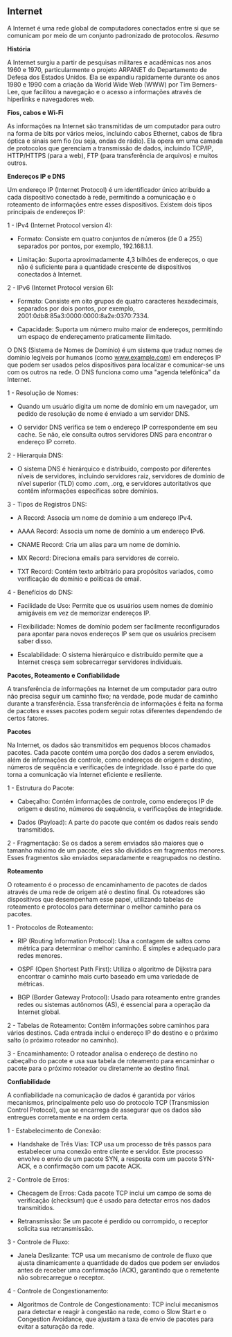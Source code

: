 ## Internet

A Internet é uma rede global de computadores conectados entre si que se comunicam por meio de um conjunto padronizado de protocolos. *Resumo*

**História**

A Internet surgiu a partir de pesquisas militares e acadêmicas nos anos 1960 e 1970, particularmente o projeto ARPANET do Departamento de Defesa dos Estados Unidos. Ela se expandiu rapidamente durante os anos 1980 e 1990 com a criação da World Wide Web (WWW) por Tim Berners-Lee, que facilitou a navegação e o acesso a informações através de hiperlinks e navegadores web.

**Fios, cabos e Wi-Fi**

As informações na Internet são transmitidas de um computador para outro na forma de bits por vários meios, incluindo cabos Ethernet, cabos de fibra óptica e sinais sem fio (ou seja, ondas de rádio). Ela opera em uma camada de protocolos que gerenciam a transmissão de dados, incluindo TCP/IP, HTTP/HTTPS (para a web), FTP (para transferência de arquivos) e muitos outros.

**Endereços IP e DNS**

Um endereço IP (Internet Protocol) é um identificador único atribuído a cada dispositivo conectado à rede, permitindo a comunicação e o roteamento de informações entre esses dispositivos. Existem dois tipos principais de endereços IP:

1 - IPv4 (Internet Protocol version 4):

* Formato: Consiste em quatro conjuntos de números (de 0 a 255) separados por pontos, por exemplo, 192.168.1.1.

* Limitação: Suporta aproximadamente 4,3 bilhões de endereços, o que não é suficiente para a quantidade crescente de dispositivos conectados à Internet.

2 - IPv6 (Internet Protocol version 6):

* Formato: Consiste em oito grupos de quatro caracteres hexadecimais, separados por dois pontos, por exemplo, 2001:0db8:85a3:0000:0000:8a2e:0370:7334.

* Capacidade: Suporta um número muito maior de endereços, permitindo um espaço de endereçamento praticamente ilimitado.

O DNS (Sistema de Nomes de Domínio) é um sistema que traduz nomes de domínio legíveis por humanos (como www.example.com) em endereços IP que podem ser usados pelos dispositivos para localizar e comunicar-se uns com os outros na rede. O DNS funciona como uma "agenda telefônica" da Internet.

1 - Resolução de Nomes:

* Quando um usuário digita um nome de domínio em um navegador, um pedido de resolução de nome é enviado a um servidor DNS.

* O servidor DNS verifica se tem o endereço IP correspondente em seu cache. Se não, ele consulta outros servidores DNS para encontrar o endereço IP correto.

2 - Hierarquia DNS:

* O sistema DNS é hierárquico e distribuído, composto por diferentes níveis de servidores, incluindo servidores raiz, servidores de domínio de nível superior (TLD) como .com, .org, e servidores autoritativos que contêm informações específicas sobre domínios.

3 - Tipos de Registros DNS:

* A Record: Associa um nome de domínio a um endereço IPv4.

* AAAA Record: Associa um nome de domínio a um endereço IPv6.

* CNAME Record: Cria um alias para um nome de domínio.

* MX Record: Direciona emails para servidores de correio.

* TXT Record: Contém texto arbitrário para propósitos variados, como verificação de domínio e políticas de email.

4 - Benefícios do DNS:

* Facilidade de Uso: Permite que os usuários usem nomes de domínio amigáveis em vez de memorizar endereços IP.

* Flexibilidade: Nomes de domínio podem ser facilmente reconfigurados para apontar para novos endereços IP sem que os usuários precisem saber disso.

* Escalabilidade: O sistema hierárquico e distribuído permite que a Internet cresça sem sobrecarregar servidores individuais.

**Pacotes, Roteamento e Confiabilidade**

A transferência de informações na Internet de um computador para outro não precisa seguir um caminho fixo; na verdade, pode mudar de caminho durante a transferência. Essa transferência de informações é feita na forma de pacotes e esses pacotes podem seguir rotas diferentes dependendo de certos fatores.

**Pacotes**

Na Internet, os dados são transmitidos em pequenos blocos chamados pacotes. Cada pacote contém uma porção dos dados a serem enviados, além de informações de controle, como endereços de origem e destino, números de sequência e verificações de integridade. Isso é parte do que torna a comunicação via Internet eficiente e resiliente.

1 - Estrutura do Pacote:

* Cabeçalho: Contém informações de controle, como endereços IP de origem e destino, números de sequência, e verificações de integridade.

* Dados (Payload): A parte do pacote que contém os dados reais sendo transmitidos.

2 - Fragmentação: Se os dados a serem enviados são maiores que o tamanho máximo de um pacote, eles são divididos em fragmentos menores. Esses fragmentos são enviados separadamente e reagrupados no destino.

**Roteamento**

O roteamento é o processo de encaminhamento de pacotes de dados através de uma rede de origem até o destino final. Os roteadores são dispositivos que desempenham esse papel, utilizando tabelas de roteamento e protocolos para determinar o melhor caminho para os pacotes.

1 - Protocolos de Roteamento:

* RIP (Routing Information Protocol): Usa a contagem de saltos como métrica para determinar o melhor caminho. É simples e adequado para redes menores.

* OSPF (Open Shortest Path First): Utiliza o algoritmo de Dijkstra para encontrar o caminho mais curto baseado em uma variedade de métricas.

* BGP (Border Gateway Protocol): Usado para roteamento entre grandes redes ou sistemas autônomos (AS), é essencial para a operação da Internet global.

2 - Tabelas de Roteamento: Contêm informações sobre caminhos para vários destinos. Cada entrada inclui o endereço IP do destino e o próximo salto (o próximo roteador no caminho).

3 - Encaminhamento: O roteador analisa o endereço de destino no cabeçalho do pacote e usa sua tabela de roteamento para encaminhar o pacote para o próximo roteador ou diretamente ao destino final.

**Confiabilidade**

A confiabilidade na comunicação de dados é garantida por vários mecanismos, principalmente pelo uso do protocolo TCP (Transmission Control Protocol), que se encarrega de assegurar que os dados são entregues corretamente e na ordem certa.

1 - Estabelecimento de Conexão:

* Handshake de Três Vias: TCP usa um processo de três passos para estabelecer uma conexão entre cliente e servidor. Este processo envolve o envio de um pacote SYN, a resposta com um pacote SYN-ACK, e a confirmação com um pacote ACK.

2 - Controle de Erros:

* Checagem de Erros: Cada pacote TCP inclui um campo de soma de verificação (checksum) que é usado para detectar erros nos dados transmitidos.

* Retransmissão: Se um pacote é perdido ou corrompido, o receptor solicita sua retransmissão.

3 - Controle de Fluxo:

* Janela Deslizante: TCP usa um mecanismo de controle de fluxo que ajusta dinamicamente a quantidade de dados que podem ser enviados antes de receber uma confirmação (ACK), garantindo que o remetente não sobrecarregue o receptor.

4 - Controle de Congestionamento:

* Algoritmos de Controle de Congestionamento: TCP inclui mecanismos para detectar e reagir à congestão na rede, como o Slow Start e o Congestion Avoidance, que ajustam a taxa de envio de pacotes para evitar a saturação da rede.